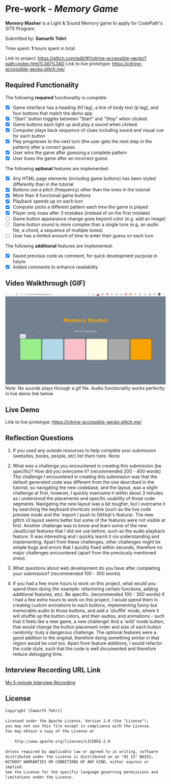 # Pre-work - *Memory Game*

**Memory Masher** is a Light & Sound Memory game to apply for CodePath's SITE Program. 

Submitted by: **Samarth Tehri**

Time spent: **1** hours spent in total

Link to project: https://glitch.com/edit/#!/citrine-accessible-gecko?path=index.html%3A1%3A0
Link to live prototype: https://citrine-accessible-gecko.glitch.me/

## Required Functionality

The following **required** functionality is complete:

* [x] Game interface has a heading (h1 tag), a line of body text (p tag), and four buttons that match the demo app
* [x] "Start" button toggles between "Start" and "Stop" when clicked. 
* [x] Game buttons each light up and play a sound when clicked. 
* [x] Computer plays back sequence of clues including sound and visual cue for each button
* [x] Play progresses to the next turn (the user gets the next step in the pattern) after a correct guess. 
* [x] User wins the game after guessing a complete pattern
* [x] User loses the game after an incorrect guess

The following **optional** features are implemented:

* [x] Any HTML page elements (including game buttons) has been styled differently than in the tutorial
* [x] Buttons use a pitch (frequency) other than the ones in the tutorial
* [x] More than 4 functional game buttons
* [x] Playback speeds up on each turn
* [x] Computer picks a different pattern each time the game is played
* [x] Player only loses after 3 mistakes (instead of on the first mistake)
* [ ] Game button appearance change goes beyond color (e.g. add an image)
* [ ] Game button sound is more complex than a single tone (e.g. an audio file, a chord, a sequence of multiple tones)
* [ ] User has a limited amount of time to enter their guess on each turn

The following **additional** features are implemented:

- [x] Saved previous code as comment, for quick development purpose in future
- [x] Added comments to enhance readability

## Video Walkthrough (GIF)

![memory masher gif](memorymasher.gif)
Note: No sounds plays through a gif file. Audio functionality works perfectly in live demo link below.

## Live Demo

Link to live prototype: https://citrine-accessible-gecko.glitch.me/

## Reflection Questions
1. If you used any outside resources to help complete your submission (websites, books, people, etc) list them here. 
None

2. What was a challenge you encountered in creating this submission (be specific)? How did you overcome it? (recommended 200 - 400 words) 
The challenge I encountered in creating this submission was that the default generated code was different from the one described in the tutorial, so navigating the new codebase, and the layout, was a slight challenge at first, however, I quickly overcame it within about 3 minutes as i understood the placements and specific usability of those code segments. Navigating the new layout was a bit tougher, but I overcame it by searching the keyboard shortcuts online (such as the live code preview mode and the 'export / push to GitHub's feature). The new glitch UI layout seems better but some of the features were not visible at first. Another challenge was to know and learn some of the new JavaScript features that I did not use before, such as the audio playback feature. It was interesting and i quickly learnt it via understanding and implementing. Apart from these challenges, other challenges might be simple bugs and errors that I quickly fixed within seconds, therefore no major challenges encountered (apart from the previously mentioned ones).

3. What questions about web development do you have after completing your submission? (recommended 100 - 300 words) 


4. If you had a few more hours to work on this project, what would you spend them doing (for example: refactoring certain functions, adding additional features, etc). Be specific. (recommended 100 - 300 words) 
If i had a few extra hours to work on this project, I would spend them in creating custom animations to each buttons, implementing funny but memorable audio to those buttons, and add a 'shuffle' mode, where it will shuffle up the button colors, and their audios, and animations - such that it feels like a new game, a new challenge! And a 'wild' mode button, that would change the button placement order and size of each button randomly: truly a dangerous challenge. The optional features were a good addition to the original, therefore doing something similar in that region would be cool too. Apart from feature additions, I would refactor the code style, such that the code is well documented and therefore reduce debugging time.



## Interview Recording URL Link

[My 5-minute Interview Recording](your-link-here)


## License

    Copyright [Samarth Tehri]

    Licensed under the Apache License, Version 2.0 (the "License");
    you may not use this file except in compliance with the License.
    You may obtain a copy of the License at

        http://www.apache.org/licenses/LICENSE-2.0

    Unless required by applicable law or agreed to in writing, software
    distributed under the License is distributed on an "AS IS" BASIS,
    WITHOUT WARRANTIES OR CONDITIONS OF ANY KIND, either express or implied.
    See the License for the specific language governing permissions and
    limitations under the License.
